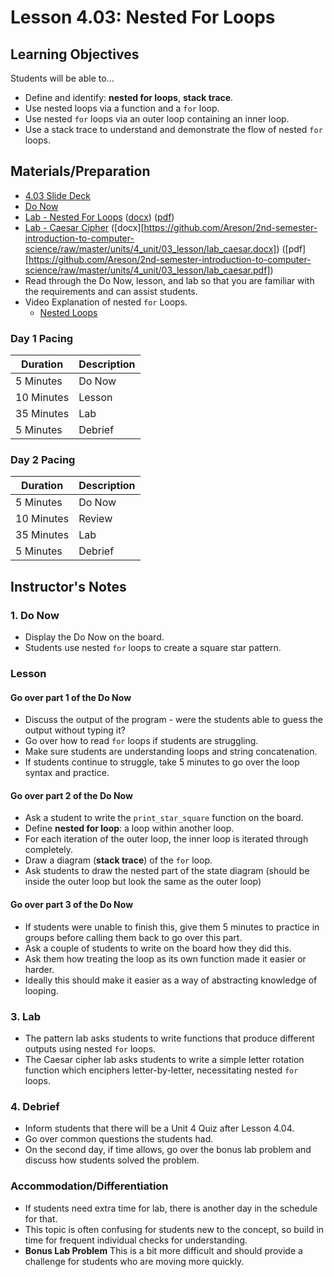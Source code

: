 # Lesson 4.03: Nested For Loops

## Learning Objectives

Students will be able to...

* Define and identify: **nested for loops**, **stack trace**.
* Use nested loops via a function and a `for` loop.
* Use nested `for` loops via an outer loop containing an inner loop.
* Use a stack trace to understand and demonstrate the flow of nested `for` loops.

## Materials/Preparation

* [4.03 Slide Deck](https://github.com/Areson/2nd-semester-introduction-to-computer-science/raw/master/units/4_unit/slidedecks/Intro%20Python%204.03%20TEALS.pptx)
* [Do Now][]
* [Lab - Nested For Loops][] ([docx][]) ([pdf][])
* [Lab - Caesar Cipher][] ([docx][https://github.com/Areson/2nd-semester-introduction-to-computer-science/raw/master/units/4_unit/03_lesson/lab_caesar.docx]) ([pdf][https://github.com/Areson/2nd-semester-introduction-to-computer-science/raw/master/units/4_unit/03_lesson/lab_caesar.pdf])
* Read through the Do Now, lesson, and lab so that you are familiar with the requirements and can assist students.
* Video Explanation of nested `for` Loops.
  * [Nested Loops](https://youtu.be/fyP4SXpkYG4)

### Day 1 Pacing

| **Duration** | **Description** |
| ----------   | -----------     |
| 5 Minutes    | Do Now          |
| 10 Minutes   | Lesson          |
| 35 Minutes   | Lab             |
| 5 Minutes    | Debrief         |

### Day 2 Pacing

| **Duration** | **Description** |
| ----------   | -----------     |
| 5 Minutes    | Do Now          |
| 10 Minutes   | Review          |
| 35 Minutes   | Lab             |
| 5 Minutes    | Debrief         |

## Instructor's Notes

### 1. Do Now

* Display the Do Now on the board.
* Students use nested `for` loops to create a square star pattern.

### Lesson

#### Go over part 1 of the Do Now

* Discuss the output of the program - were the students able to guess the output without typing it?
* Go over how to read `for` loops if students are struggling.
* Make sure students are understanding loops and string concatenation.
* If students continue to struggle, take 5 minutes to go over the loop syntax and practice.

#### Go over part 2 of the Do Now

* Ask a student to write the `print_star_square` function on the board.
* Define **nested for loop**:  a loop within another loop.
* For each iteration of the outer loop, the inner loop is iterated through completely.
* Draw a diagram (**stack trace**) of the `for` loop.
* Ask students to draw the nested part of the state diagram (should be inside the outer loop but look the same as the outer loop)

#### Go over part 3 of the Do Now

* If students were unable to finish this, give them 5 minutes to practice in groups before calling them back to go over this part.
* Ask a couple of students to write on the board how they did this.
* Ask them how treating the loop as its own function made it easier or harder.
* Ideally this should make it easier as a way of abstracting knowledge of looping.

### 3. Lab

* The pattern lab asks students to write functions that produce different outputs using nested `for` loops.
* The Caesar cipher lab asks students to write a simple letter rotation function which enciphers letter-by-letter, necessitating nested `for` loops.

### 4. Debrief

* Inform students that there will be a Unit 4 Quiz after Lesson 4.04.
* Go over common questions the students had.
* On the second day, if time allows, go over the bonus lab problem and discuss how students solved the problem.

### Accommodation/Differentiation

* If students need extra time for lab, there is another day in the schedule for that.
* This topic is often confusing for students new to the concept, so build in time for frequent individual checks for understanding.
* **Bonus Lab Problem** This is a bit more difficult and should provide a challenge for students who are moving more quickly.

[Do Now]: do_now.md
[Lab - Nested For Loops]: lab.md
[Lab - Caesar Cipher]: lab_caesar.md
[pdf]: https://github.com/Areson/2nd-semester-introduction-to-computer-science/raw/master/units/4_unit/03_lesson/lab.pdf
[docx]: https://github.com/Areson/2nd-semester-introduction-to-computer-science/raw/master/units/4_unit/03_lesson/lab.docx
